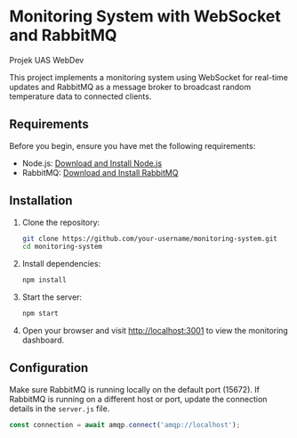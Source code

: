 # Monitoring System with WebSocket and RabbitMQ
Projek UAS WebDev

This project implements a monitoring system using WebSocket for real-time updates and RabbitMQ as a message broker to broadcast random temperature data to connected clients.

## Requirements

Before you begin, ensure you have met the following requirements:

- Node.js: [Download and Install Node.js](https://nodejs.org/)
- RabbitMQ: [Download and Install RabbitMQ](https://www.rabbitmq.com/download.html)

## Installation

1. Clone the repository:

    ```bash
    git clone https://github.com/your-username/monitoring-system.git
    cd monitoring-system
    ```

2. Install dependencies:

    ```bash
    npm install
    ```

3. Start the server:

    ```bash
    npm start
    ```

4. Open your browser and visit [http://localhost:3001](http://localhost:3001) to view the monitoring dashboard.

## Configuration

Make sure RabbitMQ is running locally on the default port (15672). If RabbitMQ is running on a different host or port, update the connection details in the `server.js` file.

```javascript
const connection = await amqp.connect('amqp://localhost');
